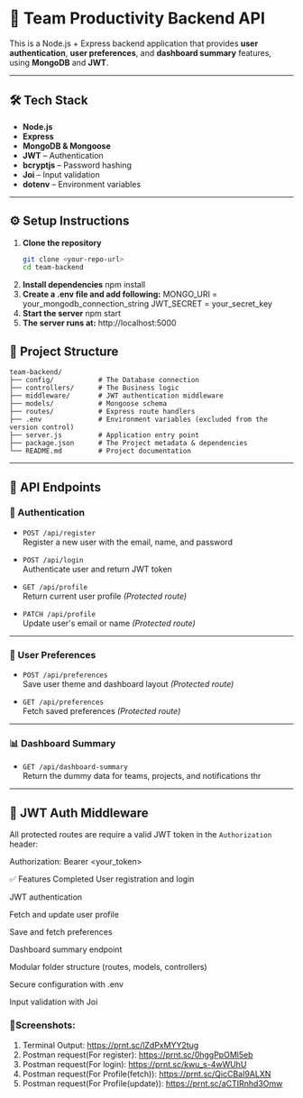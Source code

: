 # 🚀 Team Productivity Backend API

This is a Node.js + Express backend application that provides **user authentication**, **user preferences**, and **dashboard summary** features, using **MongoDB** and **JWT**.

---

## 🛠 Tech Stack

- **Node.js**
- **Express**
- **MongoDB & Mongoose**
- **JWT** – Authentication
- **bcryptjs** – Password hashing
- **Joi** – Input validation
- **dotenv** – Environment variables

---

## ⚙️ Setup Instructions

1. **Clone the repository**
   ```bash
   git clone <your-repo-url>
   cd team-backend
2. **Install dependencies**
   npm install
3. **Create a .env file and add following:**
   MONGO_URI = your_mongodb_connection_string
   JWT_SECRET = your_secret_key
4. **Start the server**
   npm start
5. **The server runs at:**
   http://localhost:5000


## 📁 Project Structure

```plaintext
team-backend/
├── config/           # The Database connection
├── controllers/      # The Business logic
├── middleware/       # JWT authentication middleware
├── models/           # Mongoose schema
├── routes/           # Express route handlers
├── .env              # Environment variables (excluded from the version control)
├── server.js         # Application entry point
├── package.json      # The Project metadata & dependencies
└── README.md         # Project documentation
```



---

## 🧪 API Endpoints

### 🔐 Authentication

- `POST /api/register`  
  Register a new user with the email, name, and password

- `POST /api/login`  
  Authenticate user and return JWT token

- `GET /api/profile`  
  Return current user profile *(Protected route)*

- `PATCH /api/profile`  
  Update user's email or name *(Protected route)*

---

### 🎨 User Preferences

- `POST /api/preferences`  
  Save user theme and dashboard layout *(Protected route)*

- `GET /api/preferences`  
  Fetch saved preferences *(Protected route)*

---

### 📊 Dashboard Summary

- `GET /api/dashboard-summary`  
  Return the dummy data for teams, projects, and notifications thr

---

## 🔐 JWT Auth Middleware

All protected routes are require a valid JWT token in the `Authorization` header:


Authorization: Bearer <your_token>


 ✅ Features Completed
 User registration and login

 JWT authentication

 Fetch and update user profile

 Save and fetch preferences

 Dashboard summary endpoint

 Modular folder structure (routes, models, controllers)

 Secure configuration with .env

 Input validation with Joi


### 📸Screenshots:
1. Terminal Output: https://prnt.sc/lZdPxMYY2tug
2. Postman request(For register): https://prnt.sc/0hggPpOMl5eb 
3. Postman request(For login): https://prnt.sc/kwu_s-4wWUhU
4. Postman request(For Profile(fetch)): https://prnt.sc/QicCBaI9ALXN
5. Postman request(For Profile(update)): https://prnt.sc/aCTIRnhd3Omw
